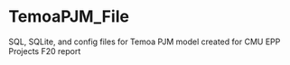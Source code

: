 # TemoaPJM_File
SQL, SQLite, and config files for Temoa PJM model created for CMU EPP Projects F20 report
